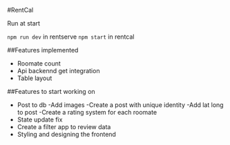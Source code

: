 #RentCal

Run at start 

`npm run dev` in rentserve
`npm start` in rentcal

##Features implemented

- Roomate count
- Api backennd get integration
- Table layout

##Features to start working on

- Post to db
  -Add images
  -Create a post with unique identity
  -Add lat long to post
  -Create a rating system for each roomate
- State update fix
- Create a filter app to review data
- Styling and designing the frontend

